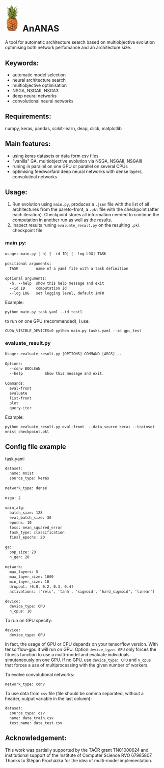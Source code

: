 # <img src="fig/ananas.png" width="50px"/> AnANAS

A tool for automatic architecture search based on multiobjective evolution optimising 
both network perfomance and an architecture size.  

## Keywords:
- automatic model selection
- neural architecture search 
- multiobjective optimisation
- NSGA, NSGAII, NSGA3
- deep neural networks 
- convolutional neural networks

## Requirements:

numpy, keras, pandas, scikit-learn, deap, click, matplotlib

## Main features:
- using keras datasets or data form csv files 
- "vanilla" GA, multiobjective evolution via NSGA, NSGAII, NSGAIII 
- runing in parallel on one GPU or parallel on several CPUs 
- optimising feedworfard deep neural networks with dense layers, convolutinal networks   
 
## Usage:
1. Run evolution using `main.py`, produces a `.json` file with the list of all architectures from the pareto-front, a `.pkl` file with the checkpoint (after each iteration). Checkpoint stores all information
 needed to continue the computation in another run as well as the results. 
2. Inspect results runing `evaluate_result.py` on the resulting `.pkl` checkpoint file 

### main.py: 
```
usage: main.py [-h] [--id ID] [--log LOG] TASK

positional arguments:
  TASK        name of a yaml file with a task definition

optional arguments:
  -h, --help  show this help message and exit
  --id ID     computation id
  --log LOG   set logging level, default INFO
```

Example:
```
python main.py task.yaml --id test1
```
to run on one GPU (recommended), I use: 
```
CUDA_VISIBLE_DEVICES=0 python main.py tasks.yaml --id gpu_test 
```
### evaluate_result.py 
```
Usage: evaluate_result.py [OPTIONS] COMMAND [ARGS]...

Options:
  --conv BOOLEAN
  --help          Show this message and exit.

Commands:
  eval-front
  evaluate
  list-front
  plot
  query-iter
``` 

Example:
```
python evaluate_result.py eval-front  --data_source keras --trainset mnist checkpoint.pkl
```

## Config file example

task.yaml 
```
dataset:
  name: mnist
  source_type: keras

network_type: dense

nsga: 2

main_alg:
  batch_size: 128
  eval_batch_size: 30
  epochs: 10
  loss: mean_squared_error
  task_type: classification
  final_epochs: 20

ga:
  pop_size: 20
  n_gen: 20
  
network:
  max_layers: 5
  max_layer_size: 1000
  min_layer_size: 10
  dropout: [0.0, 0.2, 0.3, 0.4]
  activations: ['relu', 'tanh', 'sigmoid', 'hard_sigmoid', 'linear']

device:
  device_type: CPU
  n_cpus: 10 
```

To run on GPU specify:
```
device:
  device_type: GPU
``` 
In fact, the usage of GPU or CPU depands on your tensorflow version. With tensorflow-gpu it will run on GPU. Option `device_type: GPU` 
only forces the  fitness function to use a multi-model and evaluate individuals simutaneously on one GPU.
If no GPU, use `device_type: CPU` and `n_cpus` that forces a use of multiprocessing with the given number of workers. 

To evolve convolutional networks:
```
network_type: conv
``` 
To use data from `csv` file (file should be comma separated, 
without a header, output variable in the last column):
```
dataset:
  source_type: csv
  name: data_train.csv
  test_name: data_test.csv
```

 
## Acknowledgement: 
This work  was partially supported by the TAČR grant TN01000024
and institutional support of the Institute of Computer Science RVO 67985807.
Thanks to Štěpán Procházka for the idea of multi-model implementation. 
